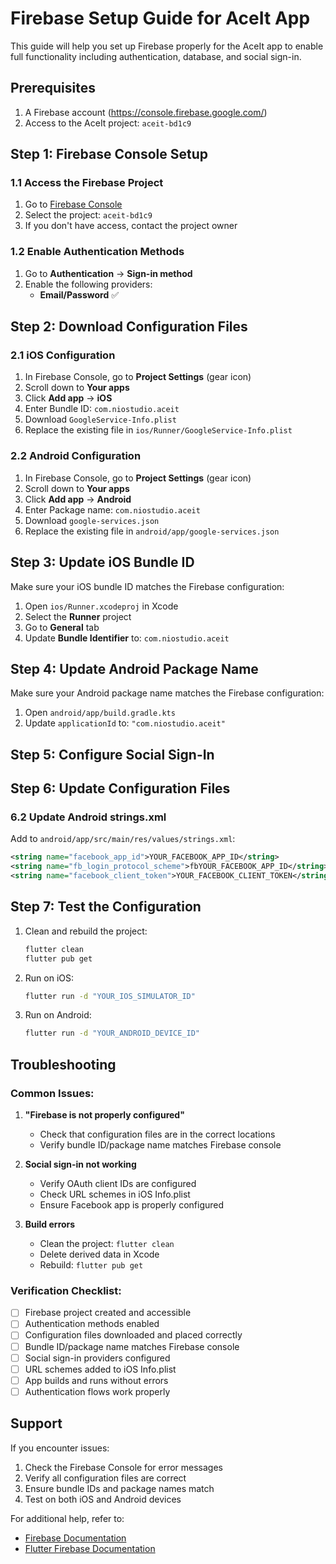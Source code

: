 # Firebase Setup Guide for AceIt App

This guide will help you set up Firebase properly for the AceIt app to enable full functionality including authentication, database, and social sign-in.

## Prerequisites

1. A Firebase account (https://console.firebase.google.com/)
2. Access to the AceIt project: `aceit-bd1c9`

## Step 1: Firebase Console Setup

### 1.1 Access the Firebase Project
1. Go to [Firebase Console](https://console.firebase.google.com/)
2. Select the project: `aceit-bd1c9`
3. If you don't have access, contact the project owner

### 1.2 Enable Authentication Methods
1. Go to **Authentication** → **Sign-in method**
2. Enable the following providers:
   - **Email/Password** ✅

## Step 2: Download Configuration Files

### 2.1 iOS Configuration
1. In Firebase Console, go to **Project Settings** (gear icon)
2. Scroll down to **Your apps**
3. Click **Add app** → **iOS**
4. Enter Bundle ID: `com.niostudio.aceit`
5. Download `GoogleService-Info.plist`
6. Replace the existing file in `ios/Runner/GoogleService-Info.plist`

### 2.2 Android Configuration
1. In Firebase Console, go to **Project Settings** (gear icon)
2. Scroll down to **Your apps**
3. Click **Add app** → **Android**
4. Enter Package name: `com.niostudio.aceit`
5. Download `google-services.json`
6. Replace the existing file in `android/app/google-services.json`

## Step 3: Update iOS Bundle ID

Make sure your iOS bundle ID matches the Firebase configuration:

1. Open `ios/Runner.xcodeproj` in Xcode
2. Select the **Runner** project
3. Go to **General** tab
4. Update **Bundle Identifier** to: `com.niostudio.aceit`

## Step 4: Update Android Package Name

Make sure your Android package name matches the Firebase configuration:

1. Open `android/app/build.gradle.kts`
2. Update `applicationId` to: `"com.niostudio.aceit"`

## Step 5: Configure Social Sign-In

## Step 6: Update Configuration Files

### 6.2 Update Android strings.xml
Add to `android/app/src/main/res/values/strings.xml`:

```xml
<string name="facebook_app_id">YOUR_FACEBOOK_APP_ID</string>
<string name="fb_login_protocol_scheme">fbYOUR_FACEBOOK_APP_ID</string>
<string name="facebook_client_token">YOUR_FACEBOOK_CLIENT_TOKEN</string>
```

## Step 7: Test the Configuration

1. Clean and rebuild the project:
   ```bash
   flutter clean
   flutter pub get
   ```

2. Run on iOS:
   ```bash
   flutter run -d "YOUR_IOS_SIMULATOR_ID"
   ```

3. Run on Android:
   ```bash
   flutter run -d "YOUR_ANDROID_DEVICE_ID"
   ```

## Troubleshooting

### Common Issues:

1. **"Firebase is not properly configured"**
   - Check that configuration files are in the correct locations
   - Verify bundle ID/package name matches Firebase console

2. **Social sign-in not working**
   - Verify OAuth client IDs are configured
   - Check URL schemes in iOS Info.plist
   - Ensure Facebook app is properly configured

3. **Build errors**
   - Clean the project: `flutter clean`
   - Delete derived data in Xcode
   - Rebuild: `flutter pub get`

### Verification Checklist:

- [ ] Firebase project created and accessible
- [ ] Authentication methods enabled
- [ ] Configuration files downloaded and placed correctly
- [ ] Bundle ID/package name matches Firebase console
- [ ] Social sign-in providers configured
- [ ] URL schemes added to iOS Info.plist
- [ ] App builds and runs without errors
- [ ] Authentication flows work properly

## Support

If you encounter issues:
1. Check the Firebase Console for error messages
2. Verify all configuration files are correct
3. Ensure bundle IDs and package names match
4. Test on both iOS and Android devices

For additional help, refer to:
- [Firebase Documentation](https://firebase.google.com/docs)
- [Flutter Firebase Documentation](https://firebase.flutter.dev/) 
